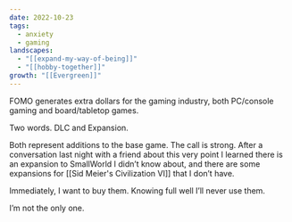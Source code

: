 ```yaml
---
date: 2022-10-23
tags:
  - anxiety
  - gaming
landscapes:
  - "[[expand-my-way-of-being]]"
  - "[[hobby-together]]"
growth: "[[Evergreen]]"
---
```

FOMO generates extra dollars for the gaming industry, both PC/console gaming and board/tabletop games.

Two words. DLC and Expansion.

Both represent additions to the base game. The call is strong. After a conversation last night with a friend about this very point I learned there is an expansion to SmallWorld I didn’t know about, and there are some expansions for [[Sid Meier's Civilization VI]] that I don’t have.

Immediately, I want to buy them. Knowing full well I’ll never use them.

I’m not the only one.
